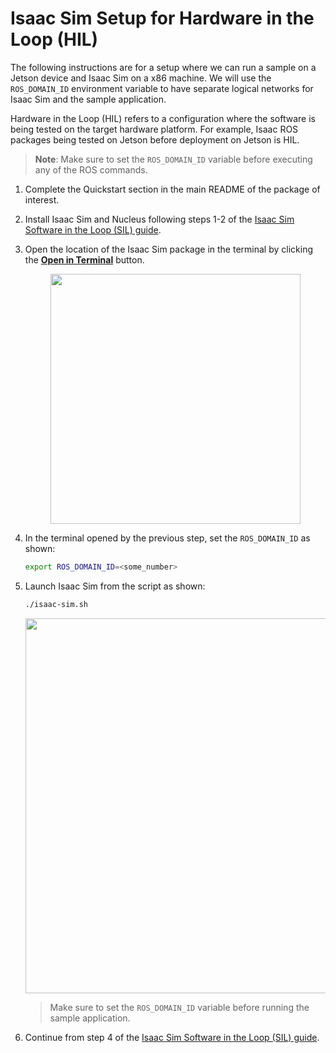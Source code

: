 # Isaac Sim Setup for Hardware in the Loop (HIL)

The following instructions are for a setup where we can run a sample on a Jetson device and Isaac Sim on a x86 machine. We will use the `ROS_DOMAIN_ID` environment variable to have separate logical networks for Isaac Sim and the sample application.

Hardware in the Loop (HIL) refers to a configuration where the software is being tested on the target hardware platform. For example, Isaac ROS packages being tested on Jetson before deployment on Jetson is HIL.

> **Note**: Make sure to set the `ROS_DOMAIN_ID` variable before executing any of the ROS commands.

1. Complete the Quickstart section in the main README of the package of interest.
2. Install Isaac Sim and Nucleus following steps 1-2 of the [Isaac Sim Software in the Loop (SIL) guide](./isaac-sim-sil-setup.md).
3. Open the location of the Isaac Sim package in the terminal by clicking the [**Open in Terminal**](https://docs.omniverse.nvidia.com/app_isaacsim/app_isaacsim/reference_user_interface.html#isaac-sim-app-selector) button.

   <div align="center"><img src="../resources/Isaac_sim_app_launcher.png" width="400px"/></div>
4. In the terminal opened by the previous step, set the `ROS_DOMAIN_ID` as shown:

   ```bash
   export ROS_DOMAIN_ID=<some_number>
   ```

5. Launch Isaac Sim from the script as shown:

   ```bash
   ./isaac-sim.sh
   ```

   <div align="center"><img src="../resources/Isaac_sim_app_terminal.png" width="600px"/></div>

   > Make sure to set the `ROS_DOMAIN_ID` variable before running the sample application.

6. Continue from step 4 of the [Isaac Sim Software in the Loop (SIL) guide](./isaac-sim-sil-setup.md).
